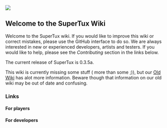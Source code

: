 ![](https://github.com/SuperTuxTeam/supertux/blob/master/data/images/engine/menu/logo.png?raw=true)
## Welcome to the SuperTux Wiki

Welcome to the SuperTux wiki. If you would like to improve this wiki or correct mistakes, please use the GitHub interface to do so. We are always interested in new or experienced developers, artists and testers. If you would like to help, please see the _Contributing_ section in the links below.

The current release of SuperTux is 0.3.5a.

This wiki is currently missing some stuff ( more than some ;)), but our [Old Wiki](http://supertux.lethargik.org/wiki/Main_Page) has alot more information.
 Beware though that information on our old wiki may be out of date and confusing.

### Links

#### For players

#### For developers
